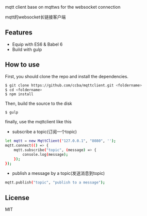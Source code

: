mqtt client base on mqttws for the websocket connection

mqtt的websocket长链接客户端

## Features

- Equip with ES6 & Babel 6
- Build with gulp

## How to use

First, you should clone the repo and install the dependencies.

```bash
$ git clone https://github.com/ccba/mqttclient.git <foldername>
$ cd <foldername>
$ npm install
```

Then, build the source to the disk

```bash
$ gulp
```


finally, use the mqttclient like this

- subscribe a topic(订阅一个topic)

```bash
let mqtt = new MqttClient("127.0.0.1", "8080", '');
mqtt.connect(() => {
    mqtt.subscribe("topic", (message) => {
        console.log(message);
    });
});
```

- publish a message by a topic(发送消息到topic)
```bash
mqtt.publish("topic", "publish to a message");
```

## License

MIT
